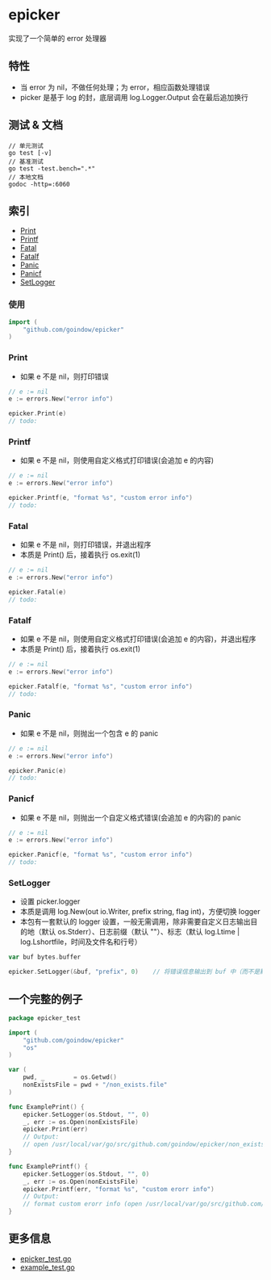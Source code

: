 # epicker
实现了一个简单的 error 处理器

## 特性
- 当 error 为 nil，不做任何处理；为 error，相应函数处理错误
- picker 是基于 log 的封，底层调用 log.Logger.Output 会在最后追加换行

## 测试 & 文档
```shell
// 单元测试
go test [-v]
// 基准测试
go test -test.bench=".*"
// 本地文档
godoc -http=:6060
```

## 索引
- [Print](#Print)
- [Printf](#Printf)
- [Fatal](#Fatal)
- [Fatalf](#Fatalf)
- [Panic](#Panic)
- [Panicf](#Panicf)
- [SetLogger](#SetLogger)

### 使用
```go
import (
	"github.com/goindow/epicker"
)
```

### Print
- 如果 e 不是 nil，则打印错误
```go
// e := nil
e := errors.New("error info")

epicker.Print(e)
// todo:
```

### Printf
- 如果 e 不是 nil，则使用自定义格式打印错误(会追加 e 的内容)
```go
// e := nil
e := errors.New("error info")

epicker.Printf(e, "format %s", "custom error info")
// todo:
```

### Fatal
- 如果 e 不是 nil，则打印错误，并退出程序
- 本质是 Print() 后，接着执行 os.exit(1)
```go
// e := nil
e := errors.New("error info")

epicker.Fatal(e)
// todo:
```

### Fatalf
- 如果 e 不是 nil，则使用自定义格式打印错误(会追加 e 的内容)，并退出程序
- 本质是 Print() 后，接着执行 os.exit(1)
```go
// e := nil
e := errors.New("error info")

epicker.Fatalf(e, "format %s", "custom error info")
// todo:
```

### Panic
- 如果 e 不是 nil，则抛出一个包含 e 的 panic
```go
// e := nil
e := errors.New("error info")

epicker.Panic(e)
// todo:
```

### Panicf
- 如果 e 不是 nil，则抛出一个自定义格式错误(会追加 e 的内容)的 panic
```go
// e := nil
e := errors.New("error info")

epicker.Panicf(e, "format %s", "custom error info")
// todo:
```

### SetLogger
- 设置 picker.logger
- 本质是调用 log.New(out io.Writer, prefix string, flag int)，方便切换 logger
- 本包有一套默认的 logger 设置，一般无需调用，除非需要自定义日志输出目的地（默认 os.Stderr）、日志前缀（默认 ""）、标志（默认 log.Ltime | log.Lshortfile，时间及文件名和行号）
```go
var buf bytes.buffer

epicker.SetLogger(&buf, "prefix", 0)	// 将错误信息输出到 buf 中（而不是默认的 os.Stderr，一般是显示设备，如显示器）
```

## 一个完整的例子
```go
package epicker_test

import (
	"github.com/goindow/epicker"
	"os"
)

var (
	pwd, _        = os.Getwd()
	nonExistsFile = pwd + "/non_exists.file"
)

func ExamplePrint() {
	epicker.SetLogger(os.Stdout, "", 0)
	_, err := os.Open(nonExistsFile)
	epicker.Print(err)
	// Output:
	// open /usr/local/var/go/src/github.com/goindow/epicker/non_exists.file: no such file or directory
}

func ExamplePrintf() {
	epicker.SetLogger(os.Stdout, "", 0)
	_, err := os.Open(nonExistsFile)
	epicker.Printf(err, "format %s", "custom erorr info")
	// Output:
	// format custom erorr info (open /usr/local/var/go/src/github.com/goindow/epicker/non_exists.file: no such file or directory)
}
```

## 更多信息
- [epicker_test.go](https://github.com/goindow/epicker/blob/master/epicker_test.go)
- [example_test.go](https://github.com/goindow/epicker/blob/master/example_test.go)
